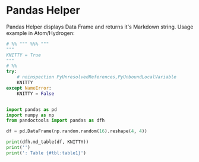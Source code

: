 # Pandas Helper

Pandas Helper displays Data Frame and returns it's Markdown string. Usage example in Atom/Hydrogen:

```py
# %% """ %%% """
"""
KNITTY = True
"""
# %%
try:
    # noinspection PyUnresolvedReferences,PyUnboundLocalVariable
    KNITTY
except NameError:
    KNITTY = False


import pandas as pd
import numpy as np
from pandoctools import pandas as dfh

df = pd.DataFrame(np.random.random(16).reshape(4, 4))

print(dfh.md_table(df, KNITTY))
print('')
print(': Table {#tbl:table1}')
```
